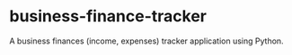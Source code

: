 # business-finance-tracker

A business finances (income, expenses) tracker application using Python.
